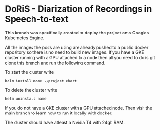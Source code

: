 # DoRiS - Diarization of Recordings in Speech-to-text

This branch was specifically created to deploy the project onto Googles Kubernetes Engine. 

All the images the pods are using are already pushed to a public docker repository so there is no need to build new images.
If you have a GKE cluster running with a GPU attached to a node then all you need to do is git clone this branch and run the following command.

To start the cluster write

```helm install name ./project-chart ```

To delete the cluster write

```helm uninstall name```

If you do not have a GKE cluster with a GPU attached node. Then visit the main branch to learn how to run it locally with docker.

The cluster should have atleast a Nvidia T4 with 24gb RAM.





